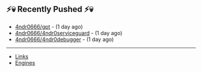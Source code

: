 ## ⚡💀 Recently Pushed ⚡💀


- [4ndr0666/gpt](https://github.com/4ndr0666/gpt) - (1 day ago)
- [4ndr0666/4ndr0serviceguard](https://github.com/4ndr0666/4ndr0serviceguard) - (1 day ago)
- [4ndr0666/4ndr0debugger](https://github.com/4ndr0666/4ndr0debugger) - (1 day ago)

---
- [Links](https://github.com/4ndr0666/Links/blob/main/README.md)        
- [Engines](https://github.com/hoothin/SearchJumper/discussions/73)    

